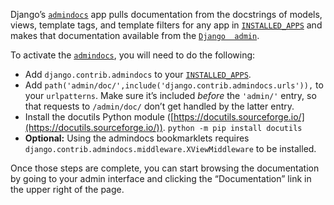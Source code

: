 
Django’s [`admindocs`](https://docs.djangoproject.com/en/3.1/ref/contrib/admin/admindocs/#module-django.contrib.admindocs "django.contrib.admindocs: Django's admin documentation generator.") app pulls documentation from the docstrings of models, views, template tags, and template filters for any app in [`INSTALLED_APPS`](https://docs.djangoproject.com/en/3.1/ref/settings/#std:setting-INSTALLED_APPS) and makes that documentation available from the [`Django  admin`](https://docs.djangoproject.com/en/3.1/ref/contrib/admin/#module-django.contrib.admin "django.contrib.admin: Django's admin site.").

To activate the  [`admindocs`](https://docs.djangoproject.com/en/3.1/ref/contrib/admin/admindocs/#module-django.contrib.admindocs "django.contrib.admindocs: Django's admin documentation generator."), you will need to do the following:

-   Add  `django.contrib.admindocs`  to your  [`INSTALLED_APPS`](https://docs.djangoproject.com/en/3.1/ref/settings/#std:setting-INSTALLED_APPS).
-   Add `path('admin/doc/',include('django.contrib.admindocs.urls')),`  to your  `urlpatterns`. Make sure it’s included  _before_  the  `'admin/'`  entry, so that requests to  `/admin/doc/`  don’t get handled by the latter entry.
-   Install the docutils Python module ([https://docutils.sourceforge.io/](https://docutils.sourceforge.io/)). `python -m pip install docutils`
-   **Optional:**  Using the admindocs bookmarklets requires  `django.contrib.admindocs.middleware.XViewMiddleware`  to be installed.

Once those steps are complete, you can start browsing the documentation by going to your admin interface and clicking the “Documentation” link in the upper right of the page.
